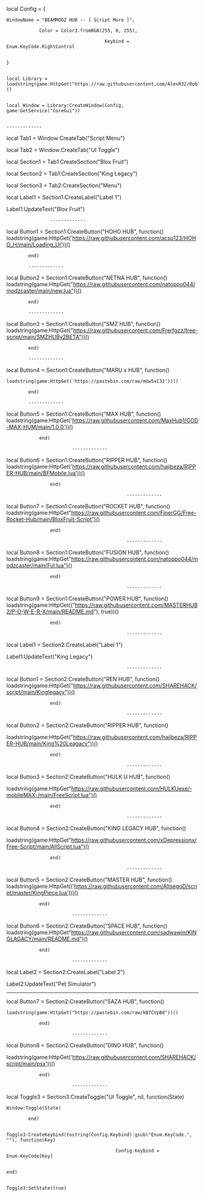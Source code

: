 local Config = {

    WindowName = "BEAMMODZ HUB -- [ Script More ]",

                Color = Color3.fromRGB(255, 0, 255),

                                        Keybind = Enum.KeyCode.RightControl

                                                                            }

                                                                                                                local Library = loadstring(game:HttpGet("https://raw.githubusercontent.com/AlexR32/Roblox/main/BracketV3.lua"))()

                                                                                                                                                    local Window = Library:CreateWindow(Config, game:GetService("CoreGui"))

                                                                                                                                                    -------------

local Tab1 = Window:CreateTab("Script Menu")

local Tab2 = Window:CreateTab("UI Toggle")

local Section1 = Tab1:CreateSection("Blox Fruit")

local Section2 = Tab1:CreateSection("King Legacy")

local Section3 = Tab2:CreateSection("Menu")

local Label1 = Section1:CreateLabel("Label 1")

Label1:UpdateText("Blox  Fruit")

                    -------------

local Button1 = Section1:CreateButton("HOHO  HUB", function() loadstring(game:HttpGet('https://raw.githubusercontent.com/acsu123/HOHO_H/main/Loading_UI'))()

            end)

            -------------

local Button2 = Section1:CreateButton("NETNA  HUB", function() loadstring(game:HttpGet("https://raw.githubusercontent.com/natoppo044/modzcaster/main/new.lua"))()

            end)

            -------------

local Button3 = Section1:CreateButton("SMZ  HUB", function() loadstring(game:HttpGet("https://raw.githubusercontent.com/Frerfgzz/free-script/main/SMZHUBv2BETA"))()

            end)

            -------------

local Button4 = Section1:CreateButton("MARU  x  HUB", function()

    loadstring(game:HttpGet('https://pastebin.com/raw/mUw5xC3J'))()

            end)

            -------------

local Button5 = Section1:CreateButton("MAX  HUB", function() loadstring(game:HttpGet('https://raw.githubusercontent.com/MaxHub1/GOD-MAX-HUM/main/1.0.0'))()

                end)

                            -------------

local Button6 = Section1:CreateButton("RIPPER  HUB", function() loadstring(game:HttpGet('https://raw.githubusercontent.com/hajibeza/RIPPER-HUB/main/BFMobile.lua'))()

                    end)

                                                -------------

local Button7 = Section1:CreateButton("ROCKET  HUB", function() loadstring(game:HttpGet"https://raw.githubusercontent.com/FinerGG/Free-Rocket-Hub/main/BloxFruit-Script")()

                    end)

                                                -------------

local Button8 = Section1:CreateButton("FUSION  HUB", function() loadstring(game:HttpGet"https://raw.githubusercontent.com/natoppo044/modzcaster/main/Ful.lua")()

                    end)

                                                -------------

local Button9 = Section1:CreateButton("POWER  HUB", function() loadstring(game:HttpGet(("https://raw.githubusercontent.com/MASTERHUB2/P-O-W-E-R-X/main/README.md"), true))()

                    end)

                                                -------------

local Label1 = Section2:CreateLabel("Label 1")

Label1:UpdateText("King  Legacy")

                                                -------------

local Button1 = Section2:CreateButton("REN  HUB", function() loadstring(game:HttpGet("https://raw.githubusercontent.com/SHAREHACK/script/main/Kinglegacy"))()

                    end)

                                                -------------

local Button2 = Section2:CreateButton("RIPPER  HUB", function()

loadstring(game:HttpGet("https://raw.githubusercontent.com/hajibeza/RIPPER-HUB/main/King%20Leagacy"))()

                    end)

                                                -------------

local Button3 = Section2:CreateButton("HULK  U  HUB", function()

loadstring(game:HttpGet"https://raw.githubusercontent.com/HULKUexe/-mobileMAX-/main/FreeScript.lua")()

                    end)

                                                -------------

local Button4 = Section2:CreateButton("KING  LEGACY  HUB", function()

loadstring(game:HttpGet"https://raw.githubusercontent.com/xDepressionx/Free-Script/main/AllScript.lua")()

                    end)

                                                -------------

local Button5 = Section2:CreateButton("MASTER  HUB", function() loadstring(game:HttpGet(('https://raw.githubusercontent.com/AltsegoD/script/master/KingPiece.lua')))()

                end)

                            -------------

local Button6 = Section2:CreateButton("SPACE  HUB", function() loadstring(game:HttpGet"https://raw.githubusercontent.com/sadwawin/KINGLAGACY/main/README.md")()

                end)

                            -------------

local Label2 = Section2:CreateLabel("Label 2")

Label2:UpdateText("Pet Simulator")

-------------

local Button7 = Section2:CreateButton("SAZA  HUB", function()

    loadstring(game:HttpGet("https://pastebin.com/raw/kB7CVpBd"))()

                end)

                            -------------

local Button8 = Section2:CreateButton("DINO  HUB", function()

loadstring(game:HttpGet('https://raw.githubusercontent.com/SHAREHACK/script/main/psx'))()

                end)

                            -------------

local Toggle3 = Section3:CreateToggle("UI Toggle", nil, function(State)

    Window:Toggle(State)

            end)

                        Toggle3:CreateKeybind(tostring(Config.Keybind):gsub("Enum.KeyCode.", ""), function(Key)

                                            Config.Keybind = Enum.KeyCode[Key]

                                                                        end)

                                                                                                            Toggle3:SetState(true)
